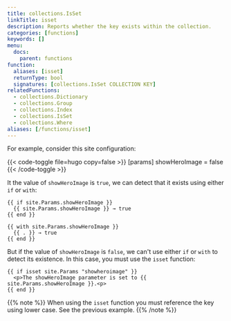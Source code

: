 ```yaml
---
title: collections.IsSet
linkTitle: isset
description: Reports whether the key exists within the collection.
categories: [functions]
keywords: []
menu:
  docs:
    parent: functions
function:
  aliases: [isset]
  returnType: bool
  signatures: [collections.IsSet COLLECTION KEY]
relatedFunctions:
  - collections.Dictionary
  - collections.Group
  - collections.Index
  - collections.IsSet
  - collections.Where
aliases: [/functions/isset]
---
```


For example, consider this site configuration:

{{< code-toggle file=hugo copy=false >}}
[params]
showHeroImage = false
{{< /code-toggle >}}

It the value of `showHeroImage` is `true`, we can detect that it exists using either `if` or `with`:

```go-html-template
{{ if site.Params.showHeroImage }}
  {{ site.Params.showHeroImage }} → true
{{ end }}

{{ with site.Params.showHeroImage }}
  {{ . }} → true
{{ end }}
```

But if the value of `showHeroImage` is `false`, we can't use either `if` or `with` to detect its existence. In this case, you must use the `isset` function:

```go-html-template
{{ if isset site.Params "showheroimage" }}
  <p>The showHeroImage parameter is set to {{ site.Params.showHeroImage }}.<p>
{{ end }}
```

{{% note %}}
When using the `isset` function you must reference the key using lower case. See the previous example.
{{% /note %}}
